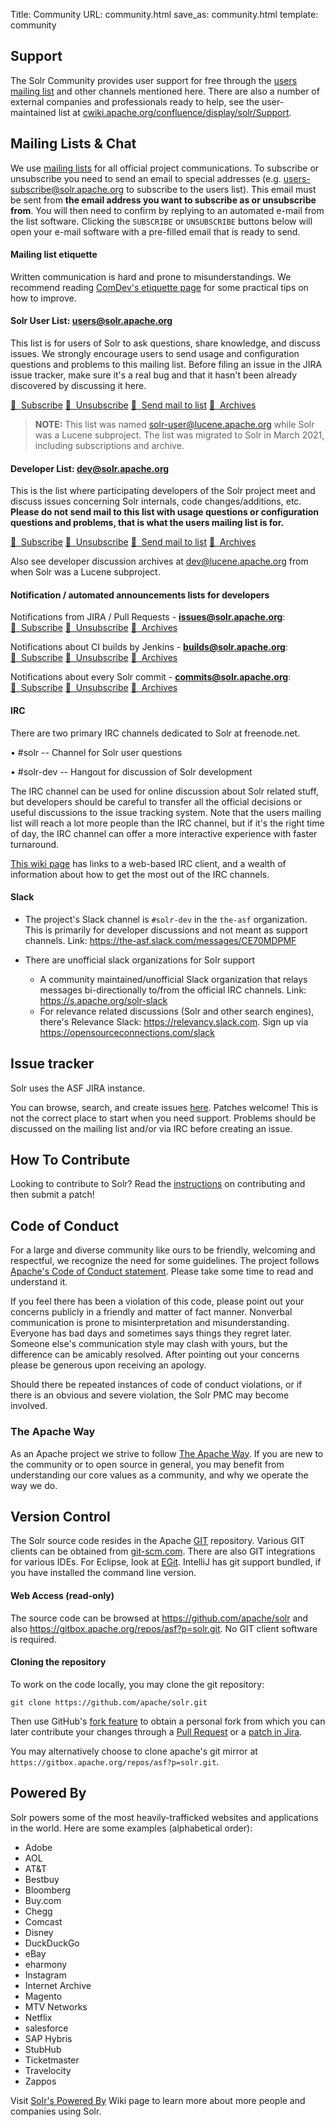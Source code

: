 Title: Community
URL: community.html
save_as: community.html
template: community

## Support ##

The Solr Community provides user support for free through the [users mailing list](#mailing-lists-irc) and other channels mentioned
here. There are also a number of external companies and professionals ready to help, see the user-maintained list at
[cwiki.apache.org/confluence/display/solr/Support](https://cwiki.apache.org/confluence/display/solr/Support).

<a name="mailing-lists-irc"></a>

## Mailing Lists & Chat ##

We use [mailing lists](https://apache.org/foundation/mailinglists.html) for all official project communications.
To subscribe or unsubscribe you need to send an email to special addresses (e.g. users-subscribe@solr.apache.org to subscribe to the users list).
This email must be sent from **the email address you want to subscribe as or unsubscribe from**. You will then need to
confirm by replying to an automated e-mail from the list software. Clicking the `SUBSCRIBE` or `UNSUBSCRIBE` buttons below
will open your e-mail software with a pre-filled email that is ready to send.  

#### Mailing list etiquette

Written communication is hard and prone to misunderstandings. We recommend reading [ComDev's etiquette page](https://community.apache.org/contributors/etiquette) for some practical tips on how to improve.

#### Solr User List: users@solr.apache.org ####

This list is for users of Solr to ask questions, share knowledge, and discuss issues.  We strongly encourage
users to send usage and configuration questions and problems to this mailing list.  Before filing an issue in
the JIRA issue tracker, make sure it's a real bug and that it hasn't been already discovered by discussing it here.

<a class="btn" href="mailto:users-subscribe@solr.apache.org?subject=subscribe">&#x1F4E7;&nbsp;&nbsp;Subscribe</a>
<a class="btn" href="mailto:users-unsubscribe@solr.apache.org?subject=unsubscribe">&#x1F4E7;&nbsp;&nbsp;Unsubscribe</a>
<a class="btn" href="mailto:users@solr.apache.org">&#x1F4E7;&nbsp;&nbsp;Send mail to list</a>
<a class="btn" href="https://lists.apache.org/list.html?users@solr.apache.org">&#x1F517;&nbsp;&nbsp;Archives</a>

> **NOTE:** This list was named [solr-user@lucene.apache.org](https://lists.apache.org/list.html?solr-user@lucene.apache.org) while Solr was a Lucene subproject. The list was migrated to Solr in March 2021, including subscriptions and archive.

#### Developer List: dev@solr.apache.org ####

This is the list where participating developers of the Solr project meet and discuss
issues concerning Solr internals, code changes/additions, etc. **Please do not send mail to this list with usage questions or configuration questions and problems, that is what the users mailing list is for.**

<a class="btn" href="mailto:dev-subscribe@solr.apache.org?subject=subscribe">&#x1F4E7;&nbsp;&nbsp;Subscribe</a>
<a class="btn" href="mailto:dev-unsubscribe@solr.apache.org?subject=unsubscribe">&#x1F4E7;&nbsp;&nbsp;Unsubscribe</a>
<a class="btn" href="mailto:dev@solr.apache.org">&#x1F4E7;&nbsp;&nbsp;Send mail to list</a>
<a class="btn" href="https://lists.apache.org/list.html?dev@solr.apache.org">&#x1F517;&nbsp;&nbsp;Archives</a>

Also see developer discussion archives at [dev@lucene.apache.org](https://lists.apache.org/list.html?dev@lucene.apache.org) from when Solr was a Lucene subproject.

#### Notification / automated announcements lists for developers ####

Notifications from JIRA / Pull Requests - **issues@solr.apache.org**:
<a class="btn" href="mailto:issues-subscribe@solr.apache.org?subject=subscribe">&#x1F4E7;&nbsp;&nbsp;Subscribe</a>
<a class="btn" href="mailto:issues-unsubscribe@solr.apache.org?subject=unsubscribe">&#x1F4E7;&nbsp;&nbsp;Unsubscribe</a>
<a class="btn" href="https://lists.apache.org/list.html?issues@solr.apache.org">&#x1F517;&nbsp;&nbsp;Archives</a>

Notifications about CI builds by Jenkins - **builds@solr.apache.org**:
<a class="btn" href="mailto:builds-subscribe@solr.apache.org?subject=subscribe">&#x1F4E7;&nbsp;&nbsp;Subscribe</a>
<a class="btn" href="mailto:builds-unsubscribe@solr.apache.org?subject=unsubscribe">&#x1F4E7;&nbsp;&nbsp;Unsubscribe</a>
<a class="btn" href="https://lists.apache.org/list.html?builds@solr.apache.org">&#x1F517;&nbsp;&nbsp;Archives</a>

Notifications about every Solr commit - **commits@solr.apache.org**:
<a class="btn" href="mailto:commits-subscribe@solr.apache.org?subject=subscribe">&#x1F4E7;&nbsp;&nbsp;Subscribe</a>
<a class="btn" href="mailto:commits-unsubscribe@solr.apache.org?subject=unsubscribe">&#x1F4E7;&nbsp;&nbsp;Unsubscribe</a>
<a class="btn" href="https://lists.apache.org/list.html?commits@solr.apache.org">&#x1F517;&nbsp;&nbsp;Archives</a>

#### IRC  ####

There are two primary IRC channels dedicated to Solr at freenode.net.

• #solr -- Channel for Solr user questions

• #solr-dev -- Hangout for discussion of Solr development

The IRC channel can be used for online discussion about Solr related stuff,
but developers should be careful to transfer all the official decisions or useful discussions to the issue
tracking system.  Note that the users mailing list will reach a lot more people than the IRC channel,
but if it's the right time of day, the IRC channel can offer a more interactive experience with faster turnaround.

[This wiki page](https://cwiki.apache.org/confluence/display/SOLR/IRCChannels) has links to a web-based IRC client, and a
wealth of information about how to get the most out of the IRC channels.

#### Slack ####

* The project's Slack channel is `#solr-dev` in the `the-asf` organization. This is primarily for developer 
  discussions and not meant as support channels. Link: <https://the-asf.slack.com/messages/CE70MDPMF>

* There are unofficial slack organizations for Solr support
    * A community maintained/unofficial Slack organization that relays messages bi-directionally to/from the official IRC channels. Link: <https://s.apache.org/solr-slack>
    * For relevance related discussions (Solr and other search engines), there's Relevance Slack: <https://relevancy.slack.com>.    Sign up via <https://opensourceconnections.com/slack>

## Issue tracker ##

Solr uses the ASF JIRA instance.

You can browse, search, and create issues [here](https://issues.apache.org/jira/browse/SOLR).
Patches welcome!  This is not the correct place to start when you need support.  Problems should be
discussed on the mailing list and/or via IRC before creating an issue.

## How To Contribute ##

Looking to contribute to Solr?  Read the [instructions](https://cwiki.apache.org/confluence/display/SOLR/HowToContribute) on
contributing and then submit a patch!

## Code of Conduct ##

For a large and diverse community like ours to be friendly, welcoming and respectful, we recognize the need for some guidelines. The project follows [Apache's Code of Conduct statement](https://www.apache.org/foundation/policies/conduct). Please take some time to read and understand it.

If you feel there has been a violation of this code, please point out your concerns publicly in a friendly and matter of fact manner. Nonverbal communication is prone to misinterpretation and misunderstanding. Everyone has bad days and sometimes says things they regret later. Someone else's communication style may clash with yours, but the difference can be amicably resolved. After pointing out your concerns please be generous upon receiving an apology.

Should there be repeated instances of code of conduct violations, or if there is an obvious and severe violation, the Solr PMC may become involved.

### The Apache Way

As an Apache project we strive to follow [The Apache Way](http://theapacheway.com/). If you are new to the community or to open source in general, you may benefit from understanding our core values as a community, and why we operate the way we do.

## Version Control ##

The Solr source code resides in the Apache [GIT](http://git.apache.org) repository. Various GIT clients
can be obtained from [git-scm.com](https://git-scm.com/). There are also GIT integrations for various
IDEs. For Eclipse, look at [EGit](http://www.eclipse.org/egit/). IntelliJ has git support bundled, if you
have installed the command line version.

#### Web Access (read-only) ####

The source code can be browsed at <https://github.com/apache/solr> and also <https://gitbox.apache.org/repos/asf?p=solr.git>.
No GIT client software is required.

#### Cloning the repository ####

To work on the code locally, you may clone the git repository:

    git clone https://github.com/apache/solr.git

Then use GitHub's [fork feature](https://docs.github.com/en/github/getting-started-with-github/fork-a-repo)
to obtain a personal fork from which you can later contribute your changes through a
[Pull Request](https://cwiki.apache.org/confluence/display/solr/HowToContribute#HowToContribute-WorkingwithGitHub)
or a [patch in Jira](https://cwiki.apache.org/confluence/display/solr/HowToContribute#HowToContribute-Generatingapatch).

You may alternatively choose to clone apache's git mirror at `https://gitbox.apache.org/repos/asf?p=solr.git`.

## Powered By ##

Solr powers some of the most heavily-trafficked websites and applications in the world. Here are some examples (alphabetical order):

* Adobe
* AOL
* AT&T
* Bestbuy
* Bloomberg
* Buy.com
* Chegg
* Comcast
* Disney
* DuckDuckGo
* eBay
* eharmony
* Instagram
* Internet Archive
* Magento
* MTV Networks
* Netflix
* salesforce
* SAP Hybris
* StubHub
* Ticketmaster
* Travelocity
* Zappos

Visit [Solr's Powered By](https://cwiki.apache.org/confluence/display/solr/PublicServers) Wiki page to learn more about more people and companies using Solr.
